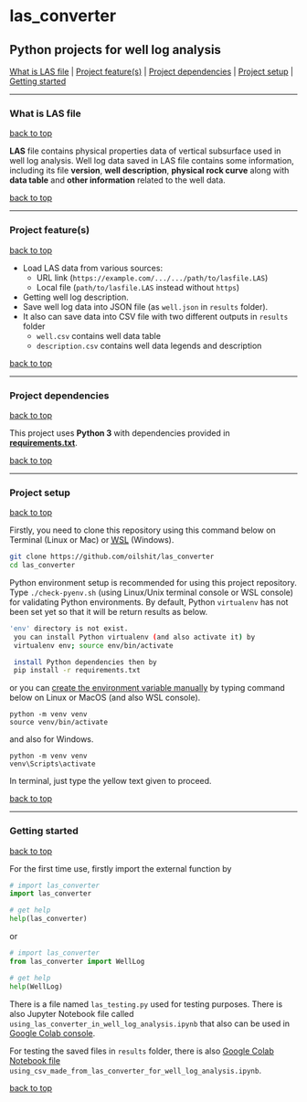 # las_converter
## Python projects for well log analysis

[What is LAS file](#what-is-las-file) | [Project feature(s)](#project-features) | [Project dependencies](#project-dependencies) | [Project setup](#project-setup) | [Getting started](#getting-started)

---

### What is LAS file

[back to top](#las_converter)

**LAS** file contains physical properties data of vertical subsurface
used in well log analysis. Well log data saved in LAS file contains
some information, including its file **version**, **well description**,
**physical rock curve** along with **data table** and **other information** related to the well data.

[back to top](#las_converter)

---

### Project feature(s)

[back to top](#las_converter)

- Load LAS data from various sources:
    - URL link (`https://example.com/.../.../path/to/lasfile.LAS`)
    - Local file (`path/to/lasfile.LAS` instead without `https`)
- Getting well log description.
- Save well log data into JSON file (as `well.json` in `results` folder).
- It also can save data into CSV file with two different outputs in `results` folder
    - `well.csv` contains well data table
    - `description.csv` contains well data legends and description

[back to top](#las_converter)

---

### Project dependencies

[back to top](#las_converter)

This project uses **Python 3** with dependencies provided in **[requirements.txt](https://github.com/oilshit/las_converter/blob/master/requirements.txt)**. 

[back to top](#las_converter)

---

### Project setup

[back to top](#las_converter)

Firstly, you need to clone this repository using this command below on Terminal (Linux or Mac) or <a href="https://en.wikipedia.org/wiki/Windows_Subsystem_for_Linux" target="_blank"><abbr title="Windows Subsystem for Linux">WSL</abbr></a> (Windows).
```sh
git clone https://github.com/oilshit/las_converter
cd las_converter
```

Python environment setup is recommended for using this project repository. Type `./check-pyenv.sh` (using Linux/Unix terminal console or WSL console) for validating Python environments. By default, Python `virtualenv` has not been set yet so that it will be return results as below.

```sh
'env' directory is not exist.
 you can install Python virtualenv (and also activate it) by
 virtualenv env; source env/bin/activate 

 install Python dependencies then by
 pip install -r requirements.txt
```

or you can [create the environment variable manually](https://docs.python.org/3/library/venv.html) by typing command below on Linux or MacOS (and also WSL console).

```
python -m venv venv
source venv/bin/activate
```

and also for Windows.
```
python -m venv venv
venv\Scripts\activate
```

In terminal, just type the yellow text given to proceed.

[back to top](#las_converter)

---

### Getting started

[back to top](#las_converter)

For the first time use, firstly import the external function by
```py
# import las_converter
import las_converter

# get help
help(las_converter)
```

or

```py
# import las_converter
from las_converter import WellLog

# get help
help(WellLog)
```

There is a file named `las_testing.py` used for testing purposes. There is also Jupyter Notebook file called `using_las_converter_in_well_log_analysis.ipynb` that also can be used in [Google Colab console](https://colab.research.google.com/drive/1_XJR7pNvJtV66NiKFD4v60GIAjYK3f-C?usp=sharing).

For testing the saved files in `results` folder, there is also [Google Colab Notebook file](https://colab.research.google.com/drive/1a-HC1smv6r34TH6bhvemqkEOwjpyiYiV?usp=sharing) `using_csv_made_from_las_converter_for_well_log_analysis.ipynb`.

[back to top](#las_converter)
